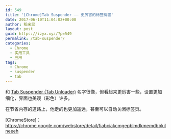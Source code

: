 ```yaml
---
id: 549
title: '[Chrome]Tab Suspender —— 更厉害的标签搁置'
date: 2017-06-10T11:04:02+00:00
author: 稻米鼠
layout: post
guid: https://izyx.xyz/?p=549
permalink: /tab-suspender/
categories:
  - Chrome
  - 实用工具
  - 应用
tags:
  - Chrome
  - suspender
  - tab
---
```

和 [Tab Suspender (Tab Unloader)](https://izyx.xyz/tab-suspender-tab-unloader/) 名字很像，但看起来更厉害一些，设置更加细化，界面也美观（彩色）许多。

在节省内存的道路上，他走的也更加遥远，甚至可以自动关闭标签页。

[ChromeStore]：<https://chrome.google.com/webstore/detail/fiabciakcmgepblmdkmemdbbkilneeeh>